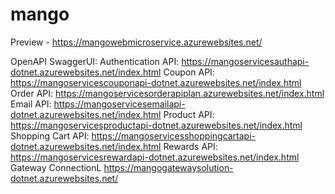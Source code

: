# mango

Preview - https://mangowebmicroservice.azurewebsites.net/

OpenAPI SwaggerUI:
Authentication API: https://mangoservicesauthapi-dotnet.azurewebsites.net/index.html
Coupon API: https://mangoservicescouponapi-dotnet.azurewebsites.net/index.html
Order API: https://mangoservicesorderapiplan.azurewebsites.net/index.html
Email API: https://mangoservicesemailapi-dotnet.azurewebsites.net/index.html
Product API: https://mangoservicesproductapi-dotnet.azurewebsites.net/index.html
Shopping Cart API: https://mangoservicesshoppingcartapi-dotnet.azurewebsites.net/index.html
Rewards API: https://mangoservicesrewardapi-dotnet.azurewebsites.net/index.html
Gateway ConnectionL https://mangogatewaysolution-dotnet.azurewebsites.net/
